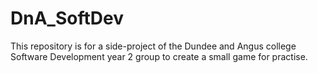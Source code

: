 # DnA_SoftDev

This repository is for a side-project of the Dundee and Angus college Software Development year 2 group 
to create a small game for practise.
